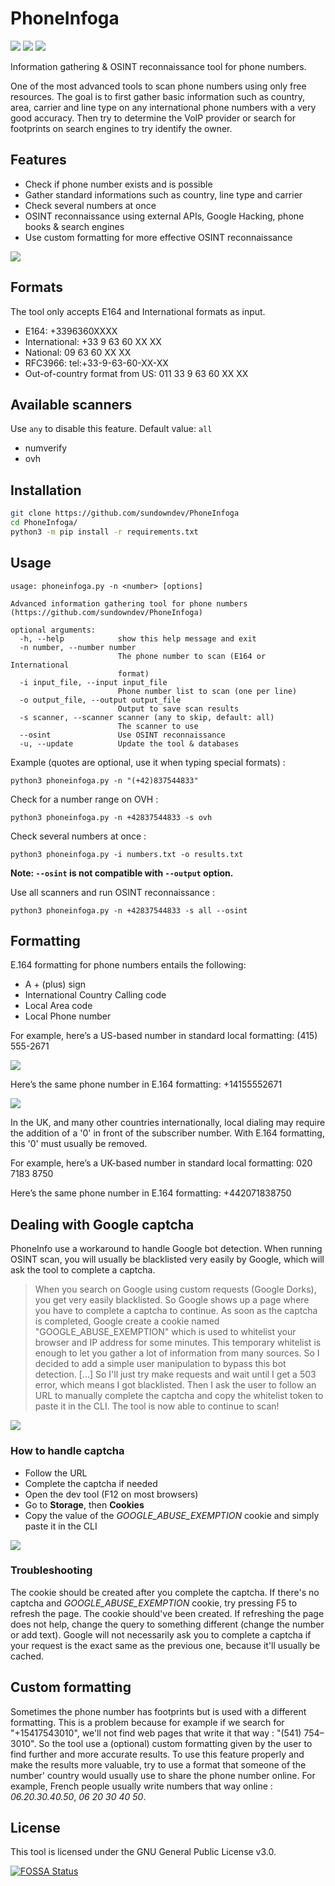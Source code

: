 # PhoneInfoga

![](https://img.shields.io/badge/python-3.x-blue.svg)
![](https://img.shields.io/github/tag/SundownDEV/PhoneInfoga.svg)
![](https://img.shields.io/badge/license-MIT-blue.svg)

Information gathering & OSINT reconnaissance tool for phone numbers.

One of the most advanced tools to scan phone numbers using only free resources. The goal is to first gather basic information such as country, area, carrier and line type on any international phone numbers with a very good accuracy. Then try to determine the VoIP provider or search for footprints on search engines to try identify the owner.

## Features

- Check if phone number exists and is possible
- Gather standard informations such as country, line type and carrier
- Check several numbers at once
- OSINT reconnaissance using external APIs, Google Hacking, phone books & search engines
- Use custom formatting for more effective OSINT reconnaissance

![](https://i.imgur.com/bWx79dy.png)

## Formats

The tool only accepts E164 and International formats as input.

- E164: +3396360XXXX
- International: +33 9 63 60 XX XX
- National: 09 63 60 XX XX
- RFC3966: tel:+33-9-63-60-XX-XX
- Out-of-country format from US: 011 33 9 63 60 XX XX

## Available scanners

Use `any` to disable this feature. Default value: `all`

- numverify
- ovh

## Installation

```bash
git clone https://github.com/sundowndev/PhoneInfoga
cd PhoneInfoga/
python3 -m pip install -r requirements.txt
```

## Usage

```
usage: phoneinfoga.py -n <number> [options]

Advanced information gathering tool for phone numbers
(https://github.com/sundowndev/PhoneInfoga)

optional arguments:
  -h, --help            show this help message and exit
  -n number, --number number
                        The phone number to scan (E164 or International
                        format)
  -i input_file, --input input_file
                        Phone number list to scan (one per line)
  -o output_file, --output output_file
                        Output to save scan results
  -s scanner, --scanner scanner (any to skip, default: all)
                        The scanner to use
  --osint               Use OSINT reconnaissance
  -u, --update          Update the tool & databases
```

Example (quotes are optional, use it when typing special formats) :

```
python3 phoneinfoga.py -n "(+42)837544833"
```

Check for a number range on OVH :

```
python3 phoneinfoga.py -n +42837544833 -s ovh
```

Check several numbers at once :

```
python3 phoneinfoga.py -i numbers.txt -o results.txt
```

**Note: `--osint` is not compatible with `--output` option.**

Use all scanners and run OSINT reconnaissance :

```
python3 phoneinfoga.py -n +42837544833 -s all --osint
```

## Formatting

E.164 formatting for phone numbers entails the following:

- A + (plus) sign
- International Country Calling code
- Local Area code
- Local Phone number

For example, here’s a US-based number in standard local formatting: (415) 555-2671

![](https://i.imgur.com/0e2SMdL.png)

Here’s the same phone number in E.164 formatting: +14155552671

![](https://i.imgur.com/KfrvacR.png)

In the UK, and many other countries internationally, local dialing may require the addition of a '0' in front of the subscriber number. With E.164 formatting, this '0' must usually be removed.

For example, here’s a UK-based number in standard local formatting: 020 7183 8750

Here’s the same phone number in E.164 formatting: +442071838750

## Dealing with Google captcha

PhoneInfo use a workaround to handle Google bot detection. When running OSINT scan, you will usually be blacklisted very easily by Google, which will ask the tool to complete a captcha.

>When you search on Google using custom requests (Google Dorks), you get very easily blacklisted. So Google shows up a page where you have to complete a captcha to continue. As soon as the captcha is completed, Google create a cookie named "GOOGLE_ABUSE_EXEMPTION" which is used to whitelist your browser and IP address for some minutes. This temporary whitelist is enough to let you gather a lot of information from many sources. So I decided to add a simple user manipulation to bypass this bot detection. [...] So I'll just try make requests and wait until I get a 503 error, which means I got blacklisted. Then I ask the user to follow an URL to manually complete the captcha and copy the whitelist token to paste it in the CLI. The tool is now able to continue to scan!

![](https://i.imgur.com/qbFZa1m.png)

### How to handle captcha
- Follow the URL
- Complete the captcha if needed
- Open the dev tool (F12 on most browsers)
- Go to **Storage**, then **Cookies**
- Copy the value of the *GOOGLE_ABUSE_EXEMPTION* cookie and simply paste it in the CLI

![](https://i.imgur.com/KkE1EM5.png)

### Troubleshooting

The cookie should be created after you complete the captcha. If there's no captcha and *GOOGLE_ABUSE_EXEMPTION* cookie, try pressing F5 to refresh the page. The cookie should've been created. If refreshing the page does not help, change the query to something different (change the number or add text). Google will not necessarily ask you to complete a captcha if your request is the exact same as the previous one, because it'll usually be cached.

## Custom formatting

Sometimes the phone number has footprints but is used with a different formatting. This is a problem because for example if we search for "+15417543010", we'll not find web pages that write it that way : "(541) 754–3010". So the tool use a (optional) custom formatting given by the user to find further and more accurate results. To use this feature properly and make the results more valuable, try to use a format that someone of the number' country would usually use to share the phone number online. For example, French people usually write numbers that way online : *06.20.30.40.50*, *06 20 30 40 50*.

## License

This tool is licensed under the GNU General Public License v3.0.

[![FOSSA Status](https://app.fossa.io/api/projects/git%2Bgithub.com%2Fsundowndev%2FPhoneInfoga.svg?type=large)](https://app.fossa.io/projects/git%2Bgithub.com%2Fsundowndev%2FPhoneInfoga?ref=badge_large)
